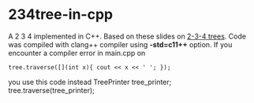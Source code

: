 234tree-in-cpp
=============

A 2 3 4 implemented in C++. Based on these slides on [2-3-4 trees](http://www.unf.edu/~broggio/cop3540/Chapter%2010%20-%202-3-4%20Trees%20-%20Part%201.ppt).
Code was compiled with clang++ compiler using **-std=c11++** option. If you encounter a compiler error in main.cpp on 

    tree.traverse([](int x){ cout << x << ' '; }); 

you use this code instead
    TreePrinter tree_printer;
    tree.traverse(tree_printer);
 
